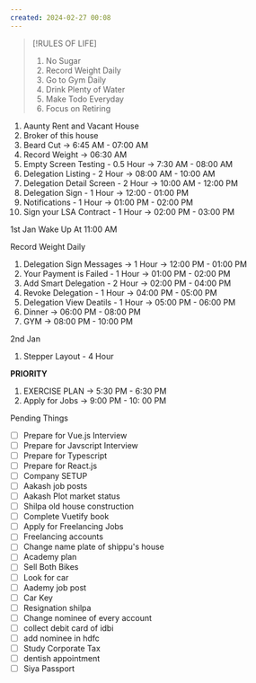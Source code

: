```yaml
---
created: 2024-02-27 00:08
---
```


> [!RULES OF LIFE]
>
> 1. No Sugar
> 2. Record Weight Daily
> 3. Go to Gym Daily
> 4. Drink Plenty of Water
> 5. Make Todo Everyday
> 6. Focus on Retiring

> 


1. Aaunty Rent and Vacant House 
2. Broker of this house
4. Beard Cut -> 6:45 AM - 07:00 AM
5. Record Weight -> 06:30 AM
6. Empty Screen Testing - 0.5 Hour -> 7:30 AM - 08:00 AM
7. Delegation Listing - 2 Hour -> 08:00 AM - 10:00 AM
8. Delegation Detail Screen - 2 Hour -> 10:00 AM - 12:00 PM
9. Delegation Sign - 1 Hour -> 12:00 - 01:00 PM
10. Notifications - 1 Hour -> 01:00 PM - 02:00 PM
11. Sign your LSA Contract - 1 Hour -> 02:00 PM - 03:00 PM

1st Jan
Wake Up At 11:00 AM
 
 Record Weight Daily
1. Delegation Sign Messages -> 1 Hour  -> 12:00 PM - 01:00 PM
2. Your Payment is Failed - 1 Hour -> 01:00 PM - 02:00 PM
3. Add Smart Delegation - 2 Hour -> 02:00 PM - 04:00 PM
4. Revoke Delegation - 1 Hour -> 04:00 PM - 05:00 PM
5. Delegation View Deatils - 1 Hour -> 05:00 PM - 06:00 PM
6. Dinner -> 06:00 PM - 08:00 PM 
7. GYM -> 08:00 PM - 10:00 PM


2nd Jan
1. Stepper Layout - 4 Hour 

**PRIORITY**

1. EXERCISE PLAN -> 5:30 PM - 6:30 PM
2. Apply for Jobs -> 9:00 PM - 10: 00 PM

Pending Things

- [ ] Prepare for Vue.js Interview
- [ ] Prepare for Javscript Interview
- [ ] Prepare for Typescript
- [ ] Prepare for React.js
- [ ] Company SETUP
- [ ] Aakash job posts
- [ ] Aakash Plot market status
- [ ] Shilpa old house construction
- [ ] Complete Vuetify book
- [ ] Apply for Freelancing Jobs
- [ ] Freelancing accounts
- [ ] Change name plate of shippu's house 
- [ ] Academy plan 
- [ ] Sell Both Bikes
- [ ] Look for car
- [ ] Aademy job post
- [ ] Car Key 
- [ ] Resignation shilpa
- [ ] Change nominee of every account
- [ ] collect debit card of idbi
- [ ] add nominee in hdfc 
- [ ] Study Corporate Tax
- [ ] dentish appointment
- [ ] Siya Passport